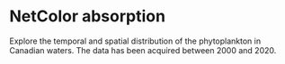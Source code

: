 # NetColor absorption

Explore the temporal and spatial distribution of the phytoplankton in Canadian waters. The data has been acquired between 2000 and 2020.
